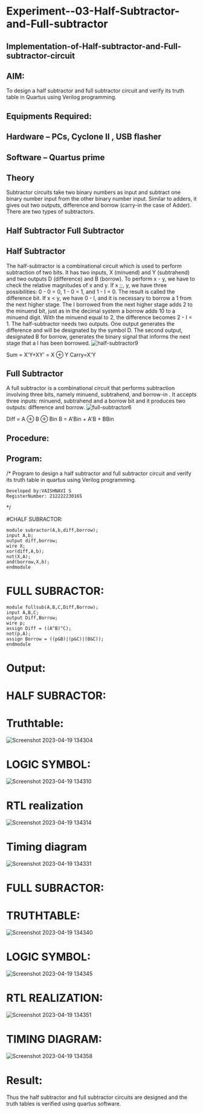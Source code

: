# Experiment--03-Half-Subtractor-and-Full-subtractor
## Implementation-of-Half-subtractor-and-Full-subtractor-circuit
## AIM:
To design a half subtractor and full subtractor circuit and verify its truth table in Quartus using Verilog programming.

## Equipments Required:
## Hardware – PCs, Cyclone II , USB flasher
## Software – Quartus prime
## Theory
Subtractor circuits take two binary numbers as input and subtract one binary number input from the other binary number input. Similar to adders, it gives out two outputs, difference and borrow (carry-in the case of Adder). There are two types of subtractors.

## Half Subtractor Full Subtractor
## Half Subtractor
The half-subtractor is a combinational circuit which is used to perform subtraction of two bits. It has two inputs, X (minuend) and Y (subtrahend) and two outputs D (difference) and B (borrow). To perform x - y, we have to check the relative magnitudes of x and y. If x ;;, y, we have three possibilities: 0 - 0 = 0, 1 - 0 = 1, and 1 - I = 0. The result is called the difference bit. If x < y, we have 0 - I, and it is necessary to borrow a 1 from the next higher stage. The I borrowed from the next higher stage adds 2 to the minuend bit, just as in the decimal system a borrow adds 10 to a minuend digit. With the minuend equal to 2, the difference becomes 2 - I = 1. The half-subtractor needs two outputs. One output generates the difference and will be designated by the symbol D. The second output, designated B for borrow, generates the binary signal that informs the next stage that a I has been borrowed.
![half-subtractor9](https://user-images.githubusercontent.com/36288975/166112538-58c3bc7c-ee5d-4e6a-ac8d-8e8328efe27a.png)


Sum = X'Y+XY' = X ⊕ Y
Carry=X'Y

## Full Subtractor
A full subtractor is a combinational circuit that performs subtraction involving three bits, namely minuend, subtrahend, and borrow-in . It accepts three inputs: minuend, subtrahend and a borrow bit and it produces two outputs: difference and borrow. 
![full-subtractor6](https://user-images.githubusercontent.com/36288975/166112541-24c68359-3de8-4674-ae22-8272ffc385ed.png)


Diff = A ⊕ B ⊕ Bin B = A'Bin + A'B + BBin

## Procedure:
## Program:
/*
Program to design a half subtractor and full subtractor circuit and verify its truth table in quartus using Verilog programming.
```
Developed by:VAISHNAVI S
RegisterNumber: 212222230165
```
*/

#CHALF SUBRACTOR:
```
module subractor(A,b,diff,borrow);
input A,b;
output diff,borrow;
wire X;
xor(diff,A,b);
not(X,A);
and(borrow,X,b);
endmodule
```
# FULL SUBRACTOR:
```
module fullsub(A,B,C,Diff,Borrow);
input A,B,C;
output Diff,Borrow;
wire p;
assign Diff = ((A^B)^C);
not(p,A);
assign Borrow = ((p&B)|(p&C)|(B&C));
endmodule
```
# Output:
# HALF SUBRACTOR:
# Truthtable:
![Screenshot 2023-04-19 134304](https://user-images.githubusercontent.com/118541897/233013485-946b4d5e-736c-435b-ab15-1c559280fd72.png)

# LOGIC SYMBOL:
![Screenshot 2023-04-19 134310](https://user-images.githubusercontent.com/118541897/233013674-e5fc9a65-a2fb-48a6-9ded-722a60ee7d73.png)

# RTL realization
![Screenshot 2023-04-19 134314](https://user-images.githubusercontent.com/118541897/233013755-d67baa2c-0184-4faa-8ba2-05c0c442b5c3.png)

# Timing diagram
![Screenshot 2023-04-19 134331](https://user-images.githubusercontent.com/118541897/233013799-c15a5376-91f3-4e6e-86ec-fded3986aaa1.png)

# FULL SUBRACTOR:
# TRUTHTABLE:
![Screenshot 2023-04-19 134340](https://user-images.githubusercontent.com/118541897/233013831-5b0f0b47-0441-40c6-a6f1-13dffb5637eb.png)

# LOGIC SYMBOL:
![Screenshot 2023-04-19 134345](https://user-images.githubusercontent.com/118541897/233013871-b2e5ffd1-241c-4ea7-bcd8-ae3fc2996afa.png)

# RTL REALIZATION:
![Screenshot 2023-04-19 134351](https://user-images.githubusercontent.com/118541897/233013908-5ca7c04f-f337-4a7c-ac0c-81c5cbfc0caa.png)

# TIMING DIAGRAM:
![Screenshot 2023-04-19 134358](https://user-images.githubusercontent.com/118541897/233013958-04f0ee31-3bff-4ba6-9121-6b67f3be6cde.png)

# Result:
Thus the half subtractor and full subtractor circuits are designed and the truth tables is verified using quartus software.
